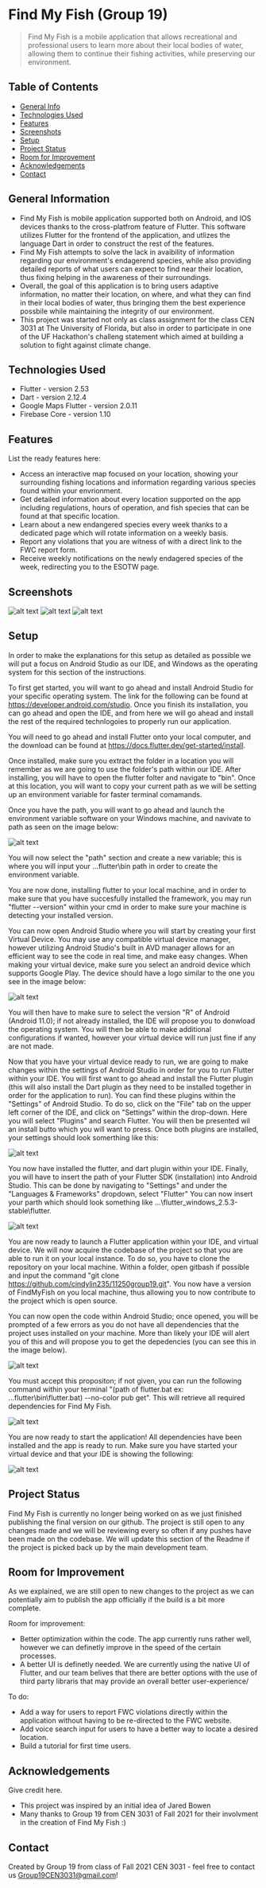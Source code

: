 # Find My Fish (Group 19)
> Find My Fish is a mobile application that allows recreational and professional users to learn more about their local bodies of water, allowing them to continue their fishing activities, while preserving our environment.
## Table of Contents
* [General Info](#general-information)
* [Technologies Used](#technologies-used)
* [Features](#features)
* [Screenshots](#screenshots)
* [Setup](#setup)
* [Project Status](#project-status)
* [Room for Improvement](#room-for-improvement)
* [Acknowledgements](#acknowledgements)
* [Contact](#contact)
<!-- * [License](#license) -->


## General Information
- Find My Fish is mobile application supported both on Android, and IOS devices thanks to the cross-platfrom feature of Flutter. This software utilizes Flutter for the frontend of the application, and utlizes the language Dart in order to construct the rest of the features. 
- Find My Fish attempts to solve the lack in avaibility of information regarding our environment's endagerend species, while also providing detailed reports of what users can expect to find near their location, thus fixing helping in the awareness of their surroundings.
- Overall, the goal of this application is to bring users adaptive information, no matter their location, on where, and what they can find in their local bodies of water, thus bringing them the best experience possbile while maintaining the integrity of our environment.
- This project was started not only as class assignment for the class CEN 3031 at The University of Florida, but also in order to participate in one of the UF Hackathon's challeng statement which aimed at building a solution to fight against climate change.


## Technologies Used
- Flutter - version 2.53
- Dart - version 2.12.4
- Google Maps Flutter - version 2.0.11
- Firebase Core - version 1.10


## Features
List the ready features here:
- Access an interactive map focused on your location, showing your surrounding fishing locations and information regarding various species found within your envrionment.
- Get detailed information about every location supported on the app including regulations, hours of operation, and fish species that can be found at that specific location.
- Learn about a new endangered species every week thanks to a dedicated page which will rotate information on a weekly basis.
- Report any violations that you are witness of with a direct link to the FWC report form.
- Receive weekly notifications on the newly endagered species of the week, redirecting you to the ESOTW page.


## Screenshots
![alt text](https://i.ibb.co/D9dB6gN/Google-Maps-page.jpg)
![alt text](https://i.ibb.co/DQMNQgx/locations-page.png)
![alt text](https://i.ibb.co/yWq9ZRL/notifications.png)

## Setup
In order to make the explanations for this setup as detailed as possible we will put a focus on Android Studio as our IDE, and Windows as the operating system for this section of the instructions.

To first get started, you will want to go ahead and install Android Studio for your specific operating system. The link for the following can be found at https://developer.android.com/studio. Once you finish its installation, you can go ahead and open the IDE, and from here we will go ahead and install the rest of the required technlogoies to properly run our application.

You will need to go ahead and install Flutter onto your local computer, and the download can be found at https://docs.flutter.dev/get-started/install.

Once installed, make sure you extract the folder in a location you will remember as we are going to use the folder's path within our IDE. After installing, you will have to open the flutter folter and navigate to "bin". Once at this location, you will want to copy your current path as we will be setting up an environment variable for faster terminal comamands.

Once you have the path, you will want to go ahead and launch the environment variable software on your Windows machine, and navivate to path as seen on the image below:

![alt text](https://i.ibb.co/ygVKvJ1/path.png)

You will now select the "path" section and create a new variable; this is where you will input your ...flutter\bin path in order to create the environment variable.

You are now done, installing flutter to your local machine, and in order to make sure that you have succesfully installed the framework, you may run "flutter --version" within your cmd in order to make sure your machine is detecting your installed version.

You can now open Android Studio where you will start by creating your first Virtual Device. You may use any compatible virtual device manager, however utilizing Android Studio's built in AVD manager allows for an efficient way to see the code in real time, and make easy changes. When making your virtual device, make sure you select an android device which supports Google Play. The device should have a logo similar to the one you see in the image below:

![alt text](https://i.ibb.co/W6kqLHD/avd-manager.png)

You will then have to make sure to select the version "R" of Android (Android 11.0); if not already installed, the IDE will propose you to donwload the operating system. You will then be able to make additional configurations if wanted, however your virtual device will run just fine if any are not made.

Now that you have your virtual device ready to run, we are going to make changes within the settings of Android Studio in order for you to run Flutter within your IDE. You will first want to go ahead and install the Flutter plugin (this will also install the Dart plugin as they need to be installed together in order for the application to run). You can find these plugins within the "Settings" of Android Studio. To do so, click on the "File" tab on the upper left corner of the IDE, and click on "Settings" within the drop-down. Here you will select "Plugins" and search Flutter. You will then be presented wil an install butto which you will want to press. Once both plugins are installed, your settings should look somerthing like this:

![alt text](https://i.ibb.co/M1fLYJ0/flutter-settings.png)

You now have installed the flutter, and dart plugin within your IDE. Finally, you will have to insert the path of your Flutter SDK (installation) into Android Studio. This can be done by navigating to "Settings" and under the "Languages & Frameworks" dropdown, select "Flutter" You can now insert your parth which should look something like ...\flutter_windows_2.5.3-stable\flutter. 

![alt text](https://i.ibb.co/CWkycR5/download-path.png)

You are now ready to launch a Flutter application within your IDE, and virtual device. We will now acquire the codebase of the project so that you are able to run it on your local instance. To do so, you have to clone the repository on your local machine. Within a folder, open gitbash if possible and input the command "git clone https://github.com/cindylin235/11250group19.git". You now have a version of FindMyFish on you local machine, thus allowing you to now contribute to the project which is open source.

You can now open the code within Android Studio; once opened, you will be prompted of a few errors as you do not have all dependencies that the project uses installed on your machine. More than likely your IDE will alert you of this and will propose you to get the depedencies (you can see this in the image below).

![alt text](https://i.ibb.co/R6zbs6Y/alerty.png)

 You must accept this propositon; if not given, you can run the following command within your terminal "(path of flutter.bat ex: ...flutter\bin\flutter.bat) --no-color pub get". This will retrieve all required dependencies for Find My Fish.
 
 ![alt text](https://i.ibb.co/5r9hxrt/command.png)

You are now ready to start the application! All dependencies have been installed and the app is ready to run. Make sure you have started your virtual device and that your IDE is showing the following:

 ![alt text](https://i.ibb.co/bP0w0CD/sdk.png)


## Project Status
Find My Fish is currently no longer being worked on as we just finished publishing the final version on our github. The project is still open to any changes made and we will be reviewing every so often if any pushes have been made on the codebase. We will update this section of the Readme if the project is picked back up by the main development team.


## Room for Improvement
As we explained, we are still open to new changes to the project as we can potentially aim to publish the app officially if the build is a bit more complete.

Room for improvement:
- Better optimization within the code. The app currently runs rather well, however we can definetly improve in the speed of the certain processes.
- A better UI is definetly needed. We are currently using the native UI of Flutter, and our team belives that there are better options with the use of third party libraris that may provide an overall better user-experience/

To do:
- Add a way for users to report FWC violations directly within the application without having to be re-directed to the FWC website.
- Add voice search input for users to have a better way to locate a desired location.
- Build a tutorial for first time users.


## Acknowledgements
Give credit here.
- This project was inspired by an initial idea of Jared Bowen
- Many thanks to Group 19 from CEN 3031 of Fall 2021 for their involvment in the creation of Find My Fish :)


## Contact
Created by Group 19 from class of Fall 2021 CEN 3031 - feel free to contact us Group19CEN3031@gmail.com!


<!-- Optional -->
<!-- ## License -->
<!-- This project is open source and available under the [... License](). -->

<!-- You don't have to include all sections - just the one's relevant to your project -->
